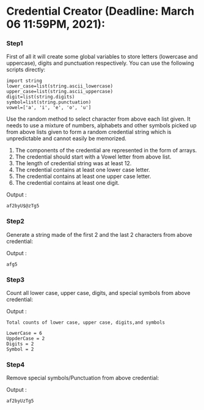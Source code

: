 # Credential Creator (Deadline: March 06 11:59PM, 2021):

### Step1
First of all it will create some global variables to store letters (lowercase and 
uppercase), digits and punctuation respectively. You can use the following scripts
directly:
```
import string
lower_case=list(string.ascii_lowercase)
upper_case=list(string.ascii_uppercase)
digit=list(string.digits)
symbol=list(string.punctuation)
vowel=['a', 'i', 'e', 'o', 'u']
```
Use the random method to select character from above each list given.
It needs to use a mixture of numbers, alphabets and other symbols picked up
from above lists given to form a random credential string which is unpredictable 
and cannot easily be memorized.

1. The components of the credential are represented in the form of arrays.
2. The credential should start with a Vowel letter from above list.
3. The length of credential string was at least 12.
4. The credential contains at least one lower case letter.
5. The credential contains at least one upper case letter.
6. The credential contains at least one digit.


Output :
```
af2byU$@zTg5
```

### Step2
Generate a string made of the first 2 and the last 2 characters from above credential:

Output :
```
afg5
```

### Step3
Count all lower case, upper case, digits, and special symbols from above credential:

Output :
```
Total counts of lower case, upper case, digits,and symbols 

LowerCase = 6 
UppderCase = 2 
Digits = 2 
Symbol = 2
```

### Step4
Remove special symbols/Punctuation from above credential:

Output :
```
af2byUzTg5
```
